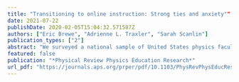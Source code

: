 ```yaml
---
title: "Transitioning to online instruction: Strong ties and anxiety""
date: 2021-07-22
publishDate: 2020-02-05T15:04:32.571587Z
authors: ["Eric Brewe", "Adrienne L. Traxler", "Sarah Scanlin"]
publication_types: ["2"]
abstract: "We surveyed a national sample of United States physics faculty about the COVID-19 transition to online learning. Most faculty had 1–2 weeks to prepare and no experience with teaching online. They relied on department peers to discuss approaches and used lecture adaptations such as video conferencing rather than new curricular elements. Their responses were empathetic to the students’ situation, and 90% believed they were average or above at implementing online instruction. Faculty’s preference for local resources and existing methods suggests that in a crisis, strong network ties will dominate as information sources, with consequences for professional development and instructional change."
featured: false
publication: "*Physical Review Physics Education Research*"
url_pdf: "https://journals.aps.org/prper/pdf/10.1103/PhysRevPhysEducRes.17.023103"
---
```


